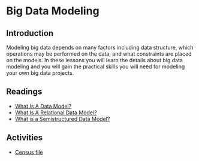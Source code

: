 # Big Data Modeling
## Introduction
Modeling big data depends on many factors including data structure, which operations may be performed on the data, and what constraints are placed on the models. In these lessons you will learn the details about big data modeling and you will gain the practical skills you will need for modeling your own big data projects.

## Readings
* [What Is A Data Model?](./files/What_Is_A_Data_Model.pdf)
* [What Is A Relational Data Model?](./files/What_Is_A_Relational_Data_Model.pdf)
* [What is a Semistructured Data Model?](./files/What_is_a_Semistructured_Data_Model.pdf)

## Activities
* [Census file](./activities/census.xlsb)
